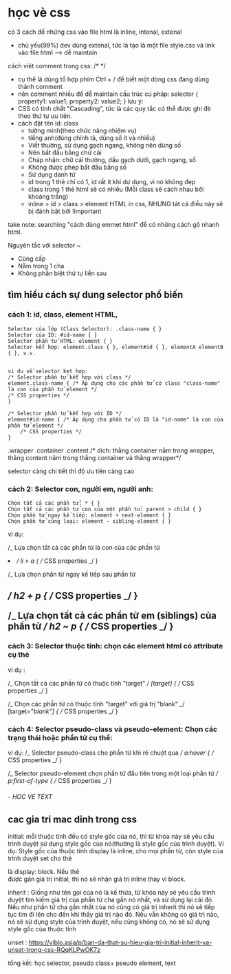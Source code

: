 # học vè css

có 3 cách để nhứng css vào file html là inline, intenal, extenal

- chủ yếu(99%) dev dùng extenal, tức là tạo là một file style.css và link vào file html --> dễ maintain

cách viêt comment trong css: /\* \*/

- cụ thể là dùng tổ hợp phím Ctrl + / để biết một dòng css đang dùng thành comment
- nên comment nhiều để dễ maintain
  cấu trúc cú pháp:
  selector {
  property1: value1;
  property2: value2;
  }
  lưu ý:
- CSS có tính chất "Cascading", tức là các quy tắc có thể được ghi đè theo thứ tự ưu tiên.
- cách đặt tên id: class
  - tường minh(theo chức năng nhiệm vụ)
  - tiếng anh(đúng chính tả, dùng số ít và nhiều)
  - Viết thường, sử dụng gạch ngang, không nên dùng số
  - Nên bắt đầu bằng chữ cái
  - Cháp nhận: chữ cái thường, dấu gạch dưới, gạch ngang, số
  - Không được phép bắt đầu bằng số
  - Sử dụng danh từ
  - id trong 1 thẻ chỉ có 1, id rất ít khi dự dụng, vì nó không đẹp
  - class trong 1 thẻ html sẽ có nhiều (Mỗi class sẽ cách nhau bởi khoảng trắng)
  * inline > id > class > element HTML in css, NHƯNG tát cả điều này sẽ bị đánh bật bởi !important

take note: searching "cách dùng emmet html" để có những cách gõ nhanh html.

Nguyên tắc với selector ~

- Cùng cấp
- Nằm trong 1 cha
- Không phân biệt thứ tự liền sau

## tìm hiểu cách sự dung selector phổ biến

### cách 1: id, class, element HTML,

    Selector của lớp (Class Selector): .class-name { }
    Selector của ID: #id-name { }
    Selector phần tử HTML: element { }
    Selector kết hợp: element.class { }, element#id { }, elementA elementB { }, v.v.


    vi du về selector ket hợp:
    /* Selector phần tử kết hợp với class */
    element.class-name { /* Áp dụng cho các phần tử có class "class-name" là con của phần tử element */
    /* CSS properties */
    }

    /* Selector phần tử kết hợp với ID */
    element#id-name { /* Áp dụng cho phần tử có ID là "id-name" là con của phần tử element */
        /* CSS properties */
    }

.wrapper .container .content  /* dich: thằng container nằm trong wrapper, thằng content nằm trong thằng container và thằng wrapper*/

selector càng chi tiết thì độ ưu tiên càng cao
### cách 2: Selector con, người em, người anh:

    Chọn tất cả các phần tử: * { }
    Chọn tất cả các phần tử con của một phần tử: parent > child { }
    Chọn phần tử ngay kế tiếp: element + next-element { }
    Chọn phần tử cùng loại: element ~ sibling-element { }

ví dụ:

/_ Lựa chọn tất cả các phần tử <a> là con của các phần tử <li> _/
li > a {
/_ CSS properties _/
}

/_ Lựa chọn phần tử ngay kế tiếp sau phần tử <h2> _/
h2 + p {
/_ CSS properties _/
}

/_ Lựa chọn tất cả các phần tử em (siblings) của phần tử _/
h2 ~ p {
/_ CSS properties _/
}

### cách 3: Selector thuộc tính: chọn các element html có attribute cụ thẻ

ví dụ :

/_ Chọn tất cả các phần tử có thuộc tính "target" _/
[target] {
/_ CSS properties _/
}

/_ Chọn các phần tử có thuộc tính "target" với giá trị "blank" _/
[target="_blank"] {
/_ CSS properties _/
}

### cách 4: Selector pseudo-class và pseudo-element: Chọn các trạng thái hoặc phần tử cụ thể:

ví dụ:
/_ Selector pseudo-class cho phần tử khi rê chuột qua _/
a:hover {
/_ CSS properties _/
}

/_ Selector pseudo-element chọn phần tử đầu tiên trong một loại phần tử _/
p:first-of-type {
/_ CSS properties _/
}


###### - HOC VE TEXT
## cac gia tri mac dinh trong css
initial: mỗi thuộc tính đều có style gốc của nó, thì từ khóa này sẽ yêu cầu trình duyệt sử dụng style gốc của nó(thường là style gốc của trình duyệt).
Ví dụ: Style gốc của thuộc tính display là inline, cho mọi phần tử, còn style của trình duyệt set cho thẻ <div> là display: block. Nếu thẻ <div> được gán giá trị initial, thì nó sẽ nhận giá trị inline thay vì block.

inherit : Giống như tên gọi của nó là kế thừa, từ khóa này sẽ yêu cầu trình duyệt tìm kiếm giá trị của phần tử cha gần nó nhất, và sử dụng lại cái đó. Nếu như phần tử cha gần nhất của nó cũng có giá trị inherit thì nó sẽ tiếp tục tìm đi lên cho đến khi thấy giá trị nào đó. Nếu vẫn không có giá trị nào, nó sẽ sử dụng style của trình duyệt, nếu cũng không có, nó sẽ sử dụng style gốc của thuộc tính

unset : https://viblo.asia/p/ban-da-that-su-hieu-gia-tri-initial-inherit-va-unset-trong-css-RQqKLPwOK7z

tổng kết:
học selector, pseudo class+ pseudo element, text
